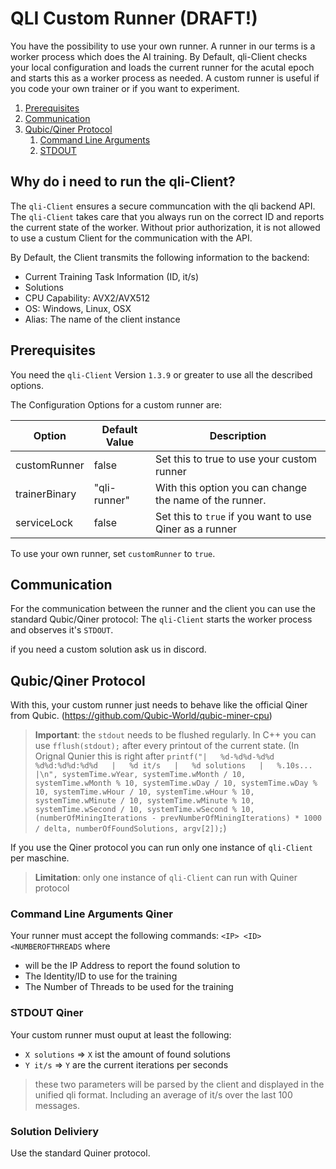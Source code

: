 # QLI Custom Runner (DRAFT!)
You have the possibility to use your own runner. A runner in our terms is a worker process which does the AI training. By Default, qli-Client checks your local configuration and loads the current runner for the acutal epoch and starts this as a worker process as needed.
A custom runner is useful if you code your own trainer or if you want to experiment.

1. [Prerequisites](#prerequisites)
2. [Communication](#communication)
3. [Qubic/Qiner Protocol](#qubicqiner-protocol)
   1. [Command Line Arguments](#command-line-arguments-qiner)
   2. [STDOUT](#stdout-qiner) 

## Why do i need to run the qli-Client?
The `qli-Client` ensures a secure communcation with the qli backend API. The `qli-Client` takes care that you always run on the correct ID and reports the current state of the worker.
Without prior authorization, it is not allowed to use a custum Client for the communication with the API.

By Default, the Client transmits the following information to the backend:
- Current Training Task Information (ID, it/s)
- Solutions
- CPU Capability: AVX2/AVX512
- OS: Windows, Linux, OSX
- Alias: The name of the client instance

## Prerequisites
You need the `qli-Client` Version `1.3.9` or greater to use all the described options.

The Configuration Options for a custom runner are:

|  Option 	|  Default Value 	|  Description 	|
|---	|---	|---	|
| customRunner | false | Set this to true to use your custom runner |
| trainerBinary | "qli-runner" | With this option you can change the name of the runner. |
| serviceLock | false | Set this to `true` if you want to use Qiner as a runner |

To use your own runner, set `customRunner` to `true`.

## Communication
For the communication between the runner and the client you can use the standard Qubic/Qiner protocol:
The `qli-Client` starts the worker process and observes it's `STDOUT`.

if you need a custom solution ask us in discord.

## Qubic/Qiner Protocol
With this, your custom runner just needs to behave like the official Qiner from Qubic. (https://github.com/Qubic-World/qubic-miner-cpu)

> **Important**: the `stdout` needs to be flushed regularly. In C++ you can use `fflush(stdout);` after every printout of the current state. (In Orignal Qunier this is right after `printf("|   %d-%d%d-%d%d %d%d:%d%d:%d%d   |   %d it/s   |   %d solutions   |   %.10s...   |\n", systemTime.wYear, systemTime.wMonth / 10, systemTime.wMonth % 10, systemTime.wDay / 10, systemTime.wDay % 10, systemTime.wHour / 10, systemTime.wHour % 10, systemTime.wMinute / 10, systemTime.wMinute % 10, systemTime.wSecond / 10, systemTime.wSecond % 10, (numberOfMiningIterations - prevNumberOfMiningIterations) * 1000 / delta, numberOfFoundSolutions, argv[2]);`)

If you use the Qiner protocol you can run only one instance of `qli-Client` per maschine.
 
> **Limitation**: only one instance of `qli-Client` can run with Quiner protocol

### Command Line Arguments Qiner
Your runner must accept the following commands:
`<IP> <ID> <NUMBEROFTHREADS`
where
- <IP> will be the IP Address to report the found solution to
- <ID> The Identity/ID to use for the training
- <NUMBEROFTHREADS> The Number of Threads to be used for the training

### STDOUT Qiner
Your custom runner must ouput at least the following:

- `X solutions` => `X` ist the amount of found solutions
- `Y it/s` => `Y` are the current iterations per seconds

> these two parameters will be parsed by the client and displayed in the unified qli format. Including an average of it/s over the last 100 messages.

### Solution Deliviery
Use the standard Quiner protocol.

